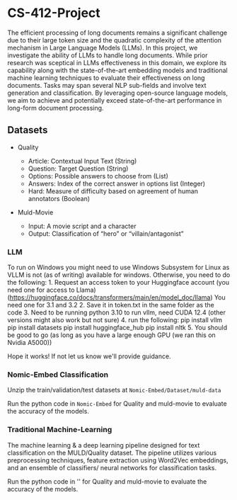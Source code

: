 # CS-412-Project
The efficient processing of long documents remains a significant challenge due to their large token size and the quadratic complexity of the attention mechanism in Large Language Models (LLMs). In this project, we investigate the ability of LLMs to handle long documents. While prior research was sceptical in LLMs effectiveness in this domain, we explore its capability along with the state-of-the-art embedding models and traditional machine learning techniques to evaluate their effectiveness on long documents. Tasks may span several NLP sub-fields and involve text generation and classification. By leveraging open-source language models, we aim to achieve and potentially exceed state-of-the-art performance in long-form document processing.

## Datasets

- Quality
    - Article: Contextual Input Text (String)
    - Question: Target Question (String)
    - Options: Possible answers to choose from (List)
    - Answers: Index of the correct answer in options list (Integer)
    - Hard: Measure of difficulty based on agreement of human annotators (Boolean)


- Muld-Movie
    - Input: A movie script and a character
    - Output: Classification of “hero” or “villain/antagonist”


### LLM
To run on Windows you might need to use Windows Subsystem for Linux as VLLM is not (as of writing) available for windows. Otherwise, you need to do the following:
    1. Request an access token to your Huggingface account (you need one for access to Llama) 
        (https://huggingface.co/docs/transformers/main/en/model_doc/llama) You need one for 3.1 and 3.2
    2. Save it in token.txt in the same folder as the code
    3. Need to be running python 3.10 to run vllm, need CUDA 12.4 (other versions might also work but not sure)
    4. run the following:
        pip install vllm
        pip install datasets
        pip install huggingface_hub
        pip install nltk
    5. You should be good to go (as long as you have a large enough GPU (we ran this on Nvidia A5000))

Hope it works! If not let us know we'll provide guidance.


### Nomic-Embed Classification

Unzip the train/validation/test datasets at `Nomic-Embed/Dataset/muld-data`

Run the python code in `Nomic-Embed` for Quality and muld-movie to evaluate the accuracy of the models.

### Traditional Machine-Learning
The machine learning & a deep learning pipeline designed for text classification on the MULD/Quality dataset. The pipeline utilizes various preprocessing techniques, feature extraction using Word2Vec embeddings, and an ensemble of classifiers/ neural networks for classification tasks.

Run the python code in '' for Quality and muld-movie to evaluate the accuracy of the models.
